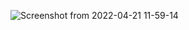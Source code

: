 ![Screenshot from 2022-04-21 11-59-14](https://user-images.githubusercontent.com/100403913/164388913-da088b2c-af8c-4284-82cb-afae25fd43ff.png)

